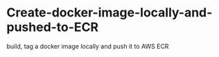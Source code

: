 # Create-docker-image-locally-and-pushed-to-ECR
build, tag a docker image locally and push it to AWS ECR
